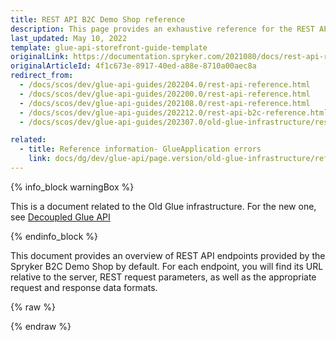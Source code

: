 ```yaml
---
title: REST API B2C Demo Shop reference
description: This page provides an exhaustive reference for the REST API endpoints present in the Spryker B2C demo Shop by default with the corresponding parameters and data formats.
last_updated: May 10, 2022
template: glue-api-storefront-guide-template
originalLink: https://documentation.spryker.com/2021080/docs/rest-api-reference
originalArticleId: 4f1c673e-8917-40ed-a88e-8710a00aec8a
redirect_from:
  - /docs/scos/dev/glue-api-guides/202204.0/rest-api-reference.html
  - /docs/scos/dev/glue-api-guides/202200.0/rest-api-reference.html
  - /docs/scos/dev/glue-api-guides/202108.0/rest-api-reference.html
  - /docs/scos/dev/glue-api-guides/202212.0/rest-api-b2c-reference.html
  - /docs/scos/dev/glue-api-guides/202307.0/old-glue-infrastructure/rest-api-b2c-demo-shop-reference.html

related:
  - title: Reference information- GlueApplication errors
    link: docs/dg/dev/glue-api/page.version/old-glue-infrastructure/reference-information-glueapplication-errors.html
---
```


<!-- 2020307.0 is the last version to support this doc. Don't move it to the next versions -->

{% info_block warningBox %}

This is a document related to the Old Glue infrastructure. For the new one, see [Decoupled Glue API](/docs/dg/dev/glue-api/{{page.version}}/decoupled-glue-api.html)

{% endinfo_block %}

This document provides an overview of REST API endpoints provided by the Spryker B2C Demo Shop by default. For each endpoint, you will find its URL relative to the server, REST request parameters, as well as the appropriate request and response data formats.

<div id="swagger-ui"></div>

{% raw %}
<link rel="stylesheet" type="text/css" href="https://cdnjs.cloudflare.com/ajax/libs/swagger-ui/3.22.1/swagger-ui.css" />
<script src="https://cdnjs.cloudflare.com/ajax/libs/swagger-ui/3.22.1/swagger-ui-standalone-preset.js"></script>
<script src="https://cdnjs.cloudflare.com/ajax/libs/swagger-ui/3.22.1/swagger-ui-bundle.js"></script>
<script>
const swaggerContainer = document.getElementById('swagger-ui');
if(swaggerContainer) {
    console.log('start'); const ui = SwaggerUIBundle({
        url: 'https://spryker.s3.eu-central-1.amazonaws.com/docs/scos/dev/glue-api-guides/202204.0/b2c_spryker_rest_api.schema.json',
        dom_id: '#swagger-ui', deepLinking: true, presets: [
            SwaggerUIBundle.presets.apis, SwaggerUIStandalonePreset
        ],
        enableCORS: false, layout: 'BaseLayout', supportedSubmitMethods: []
    });
    console.log(ui); window.ui = ui
}
</script>
{% endraw %}
